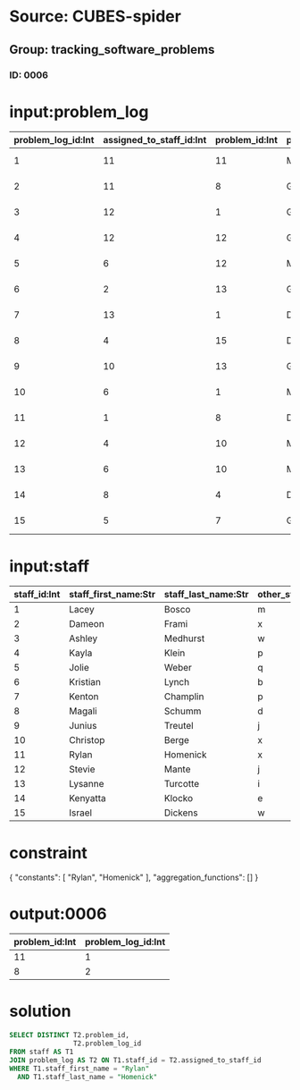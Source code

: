 # Source: CUBES-spider
## Group: tracking_software_problems
### ID: 0006

# input:problem_log

| problem_log_id:Int | assigned_to_staff_id:Int | problem_id:Int | problem_category_code:Str | problem_status_code:Str | log_entry_date:Str | log_entry_description:Str | log_entry_fix:Str | other_log_details:Str |
|---|---|---|---|---|---|---|---|---|
| 1 | 11 | 11 | Middleware | Solved | 2011-03-13 13:11:57 | t | k | p |
| 2 | 11 | 8 | GUI | Solved | 1976-03-31 14:03:02 | a | k | s |
| 3 | 12 | 1 | GUI | Solved | 1974-12-11 01:06:22 | b | j | e |
| 4 | 12 | 12 | GUI | Reported | 1993-04-02 11:07:29 | a | t | b |
| 5 | 6 | 12 | Middleware | Reported | 1976-09-17 09:01:12 | c | n | u |
| 6 | 2 | 13 | GUI | Solved | 1983-07-01 02:12:36 | h | g | n |
| 7 | 13 | 1 | Datatabase | Solved | 1974-09-13 00:37:26 | s | c | v |
| 8 | 4 | 15 | Datatabase | Solved | 1999-08-17 00:00:18 | j | h | j |
| 9 | 10 | 13 | GUI | Reported | 1993-06-21 22:33:35 | p | i | f |
| 10 | 6 | 1 | Middleware | Reported | 2001-05-14 10:03:53 | d | x | d |
| 11 | 1 | 8 | Datatabase | Solved | 1973-03-12 16:30:50 | w | k | a |
| 12 | 4 | 10 | Middleware | Solved | 1997-08-31 08:19:12 | c | y | c |
| 13 | 6 | 10 | Middleware | Reported | 2009-04-10 19:09:30 | q | t | o |
| 14 | 8 | 4 | Datatabase | Reported | 2011-11-12 23:30:53 | a | s | c |
| 15 | 5 | 7 | GUI | Reported | 1982-11-17 06:05:52 | v | o | d |

# input:staff

| staff_id:Int | staff_first_name:Str | staff_last_name:Str | other_staff_details:Str |
|---|---|---|---|
| 1 | Lacey | Bosco | m |
| 2 | Dameon | Frami | x |
| 3 | Ashley | Medhurst | w |
| 4 | Kayla | Klein | p |
| 5 | Jolie | Weber | q |
| 6 | Kristian | Lynch | b |
| 7 | Kenton | Champlin | p |
| 8 | Magali | Schumm | d |
| 9 | Junius | Treutel | j |
| 10 | Christop | Berge | x |
| 11 | Rylan | Homenick | x |
| 12 | Stevie | Mante | j |
| 13 | Lysanne | Turcotte | i |
| 14 | Kenyatta | Klocko | e |
| 15 | Israel | Dickens | w |

# constraint

{
  "constants": [
    "Rylan",
    "Homenick"
  ],
  "aggregation_functions": []
}

# output:0006

| problem_id:Int | problem_log_id:Int |
|---|---|
| 11 | 1 |
| 8 | 2 |

# solution

```sql
SELECT DISTINCT T2.problem_id,
                T2.problem_log_id
FROM staff AS T1
JOIN problem_log AS T2 ON T1.staff_id = T2.assigned_to_staff_id
WHERE T1.staff_first_name = "Rylan"
  AND T1.staff_last_name = "Homenick"
```
